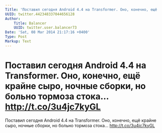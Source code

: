 ```yaml
---
Title: 'Поставил сегодня Android 4.4 на Transformer. Оно, конечно, ещё крайне сыро, ночные сборки, но больно тормоза стока… http://t.co/3u4jc7kyGL'
UUID: twitter.442348337044656128
Author:
    Title: Balancer
    UUID: twitter.user.balancer73
Date: 'Sat, 08 Mar 2014 21:17:16 +0400'
Type: Post
Markup: Text
---
```


# Поставил сегодня Android 4.4 на Transformer. Оно, конечно, ещё крайне сыро, ночные сборки, но больно тормоза стока… http://t.co/3u4jc7kyGL

Поставил сегодня Android 4.4 на Transformer. Оно, конечно,
ещё крайне сыро, ночные сборки, но больно тормоза стока…
http://t.co/3u4jc7kyGL